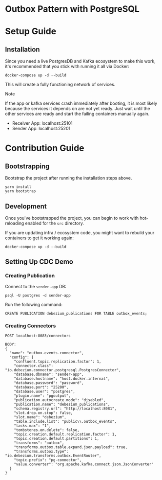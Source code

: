 # Outbox Pattern with PostgreSQL

# Setup Guide

## Installation

Since you need a live PostgresDB and Kafka ecosystem to make this work, it's recommended that you stick with running it all via Docker:

```
docker-compose up -d --build
```

This will create a fully functioning network of services.

> [!NOTE]
> If the app or kafka services crash immediately after booting, it is most likely because the services it depends on are not yet ready.
> Just wait until the other services are ready and start the failing containers manually again.

- Receiver App: localhost:25101
- Sender App: localhost:25201

# Contribution Guide

## Bootstrapping

Bootstrap the project after running the installation steps above.

```
yarn install
yarn bootstrap
```

## Development

Once you've bootstrapped the project, you can begin to work with hot-reloading enabled for the `src` directory.

If you are updating infra / ecosystem code, you might want to rebuild your containers to get it working again:

```
docker-compose up -d --build
```

## Setting Up CDC Demo

### Creating Publication

Connect to the `sender-app` DB:

```
psql -U postgres -d sender-app
```

Run the following command:

```
CREATE PUBLICATION debezium_publications FOR TABLE outbox_events;
```

### Creating Connectors

```
POST localhost:8083/connectors

BODY:
{
  "name": "outbox-events-connector",
  "config": {
    "confluent.topic.replication.factor": 1,
    "connector.class": "io.debezium.connector.postgresql.PostgresConnector",
    "database.dbname": "sender-app",
    "database.hostname": "host.docker.internal",
    "database.password": "password",
    "database.port": "25200",
    "database.user": "postgres",
    "plugin.name": "pgoutput",
    "publication.autocreate.mode": "disabled",
    "publication.name": "debezium_publications",
    "schema.registry.url": "http://localhost:8081",
    "slot.drop.on.stop": false,
    "slot.name": "debezium",
    "table.include.list": "public\\.outbox_events",
    "tasks.max": "1",
    "tombstones.on.delete": false,
    "topic.creation.default.replication.factor": 1,
    "topic.creation.default.partitions": 1,
    "transforms": "outbox",
    "transforms.outbox.table.expand.json.payload": true,
    "transforms.outbox.type": "io.debezium.transforms.outbox.EventRouter",
    "topic.prefix": "pg-connector",
    "value.converter": "org.apache.kafka.connect.json.JsonConverter"
  }
}
```
